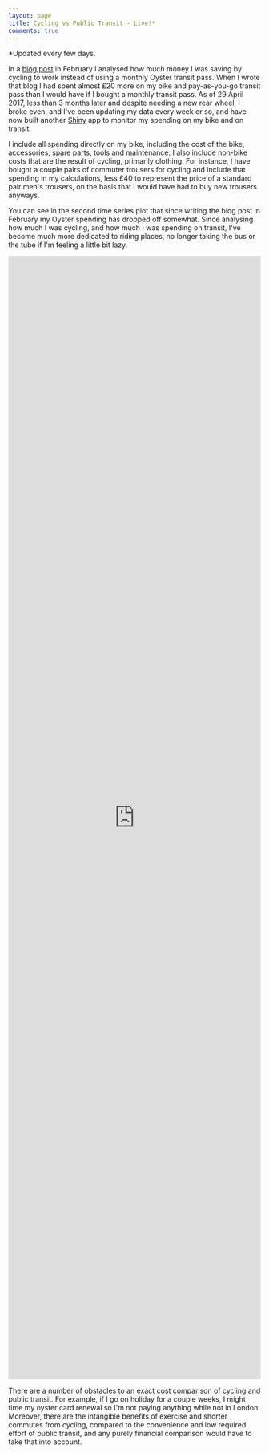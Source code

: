 ```yaml
---
layout: page
title: Cycling vs Public Transit - Live!*
comments: true
---
```


\*Updated every few days.

In a [blog post](/blog/2017/02/06/cycling-vs-oyster/) in February I analysed how much money I was saving by cycling to work instead of using a monthly Oyster transit pass. When I wrote that blog I had spent almost £20 more on my bike and pay-as-you-go transit pass than I would have if I bought a monthly transit pass. As of 29 April 2017, less than 3 months later and despite needing a new rear wheel, I broke even, and I've been updating my data every week or so, and have now built another [Shiny](https://shiny.rstudio.com/) app to monitor my spending on my bike and on transit.

I include all spending directly on my bike, including the cost of the bike, accessories, spare parts, tools and maintenance. I also include non-bike costs that are the result of cycling, primarily clothing. For instance, I have bought a couple pairs of commuter trousers for cycling and include that spending in my calculations, less £40 to represent the price of a standard pair men's trousers, on the basis that I would have had to buy new trousers anyways.

You can see in the second time series plot that since writing the blog post in February my Oyster spending has dropped off somewhat. Since analysing how much I was cycling, and how much I was spending on transit, I've become much more dedicated to riding places, no longer taking the bus or the tube if I'm feeling a little bit lazy.

<iframe src="https://evanodell.shinyapps.io/cycling-v-oyster/" style="border: none; width: 100%; height: 2240px;"></iframe>

There are a number of obstacles to an exact cost comparison of cycling and public transit. For example, if I go on holiday for a couple weeks, I might time my oyster card renewal so I'm not paying anything while not in London. Moreover, there are the intangible benefits of exercise and shorter commutes from cycling, compared to the convenience and low required effort of public transit, and any purely financial comparison would have to take that into account.
